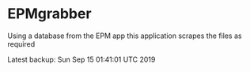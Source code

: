 # EPMgrabber
Using a database from the EPM app this application scrapes the files as required


Latest backup: Sun Sep 15 01:41:01 UTC 2019
